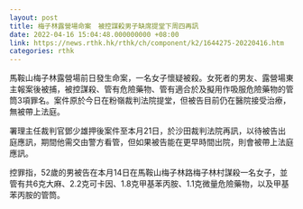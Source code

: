```yaml
---
layout: post
title: 梅子林露營場命案　被控謀殺男子缺席提堂下周四再訊
date: 2022-04-16 15:04:48.000000000 +08:00
link: https://news.rthk.hk/rthk/ch/component/k2/1644275-20220416.htm
categories: rthk
---
```


馬鞍山梅子林露營場前日發生命案，一名女子懷疑被殺。女死者的男友、露營場東主報案後被捕，被控謀殺、管有危險藥物、管有適合於及擬用作吸服危險藥物的管筒3項罪名。案件原於今日在粉嶺裁判法院提堂，但被告目前仍在醫院接受治療，無被帶上法庭。

署理主任裁判官鄧少雄押後案件至本月21日，於沙田裁判法院再訊，以待被告出庭應訊，期間他需交由警方看管，但如果被告能在更早時間出院，則會被帶上法庭應訊。

控罪指，52歲的男被告在本月14日在馬鞍山梅子林路梅子林村謀殺一名女子，並管有共6克大麻、2.2克可卡因、1.8克甲基苯丙胺、1.1克微量危險藥物，以及甲基苯丙胺的管筒。

